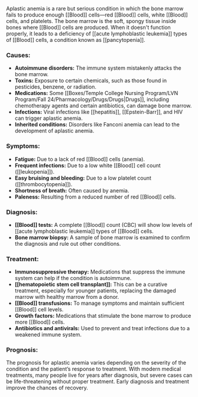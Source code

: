Aplastic anemia is a rare but serious condition in which the bone marrow fails to produce enough [[Blood]] cells—red [[Blood]] cells, white [[Blood]] cells, and platelets. The bone marrow is the soft, spongy tissue inside bones where [[Blood]] cells are produced. When it doesn't function properly, it leads to a deficiency of [[acute lymphoblastic leukemia]] types of [[Blood]] cells, a condition known as [[pancytopenia]].

### Causes:
- **Autoimmune disorders:** The immune system mistakenly attacks the bone marrow.
- **Toxins:** Exposure to certain chemicals, such as those found in pesticides, benzene, or radiation.
- **Medications:** Some [[Boxes/Temple College Nursing Program/LVN Program/Fall 24/Pharmacology/Drugs/Drugs|Drugs]], including chemotherapy agents and certain antibiotics, can damage bone marrow.
- **Infections:** Viral infections like [[hepatitis]], [[Epstein-Barr]], and HIV can trigger aplastic anemia.
- **Inherited conditions:** Disorders like Fanconi anemia can lead to the development of aplastic anemia.

### Symptoms:
- **Fatigue:** Due to a lack of red [[Blood]] cells (anemia).
- **Frequent infections:** Due to a low white [[Blood]] cell count ([[leukopenia]]).
- **Easy bruising and bleeding:** Due to a low platelet count ([[thrombocytopenia]]).
- **Shortness of breath:** Often caused by anemia.
- **Paleness:** Resulting from a reduced number of red [[Blood]] cells.

### Diagnosis:
- **[[Blood]] tests:** A complete [[Blood]] count (CBC) will show low levels of [[acute lymphoblastic leukemia]] types of [[Blood]] cells.
- **Bone marrow biopsy:** A sample of bone marrow is examined to confirm the diagnosis and rule out other conditions.

### Treatment:
- **Immunosuppressive therapy:** Medications that suppress the immune system can help if the condition is autoimmune.
- **[[hematopoietic stem cell transplant]]:** This can be a curative treatment, especially for younger patients, replacing the damaged marrow with healthy marrow from a donor.
- **[[Blood]] transfusions:** To manage symptoms and maintain sufficient [[Blood]] cell levels.
- **Growth factors:** Medications that stimulate the bone marrow to produce more [[Blood]] cells.
- **Antibiotics and antivirals:** Used to prevent and treat infections due to a weakened immune system.

### Prognosis:
The prognosis for aplastic anemia varies depending on the severity of the condition and the patient’s response to treatment. With modern medical treatments, many people live for years after diagnosis, but severe cases can be life-threatening without proper treatment. Early diagnosis and treatment improve the chances of recovery.